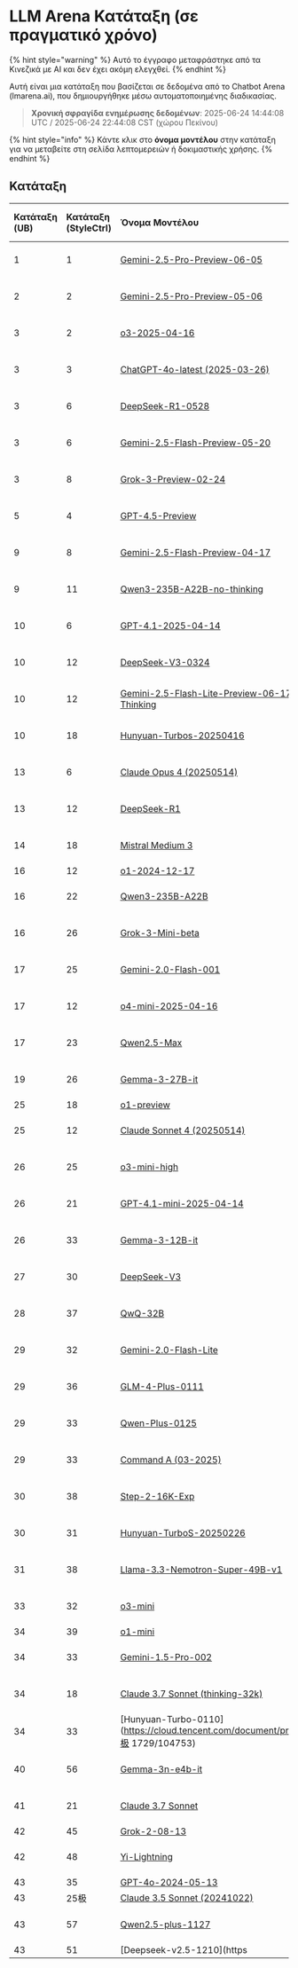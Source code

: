 # LLM Arena Κατάταξη (σε πραγματικό χρόνο)


{% hint style="warning" %}
Αυτό το έγγραφο μεταφράστηκε από τα Κινεζικά με AI και δεν έχει ακόμη ελεγχθεί.
{% endhint %}




Αυτή είναι μια κατάταξη που βασίζεται σε δεδομένα από το Chatbot Arena (lmarena.ai), που δημιουργήθηκε μέσω αυτοματοποιημένης διαδικασίας.

> **Χρονική σφραγίδα ενημέρωσης δεδομένων**: 2025-06-24 14:44:08 UTC / 2025-06-24 22:44:08 CST (χώρου Πεκίνου)

{% hint style="info" %}
Κάντε κλικ στο **όνομα μοντέλου** στην κατάταξη για να μεταβείτε στη σελίδα λεπτομερειών ή δοκιμαστικής χρήσης.
{% endhint %}

## Κατάταξη

| Κατάταξη (UB) | Κατάταξη (StyleCtrl) | Όνομα Μοντέλου                                                                                                                                       |   Βαθμολογία | Διάστημα εμπιστοσύνης |   Ψήφοι | Πάροχος                    | Άδεια                    | Ημερομηνία λήξης γνώσης   |
|:---|:---|:---|:---|:---|:---|:---|:---|:---|
|        1 |               1 | [Gemini-2.5-Pro-Preview-06-05](http://aistudio.google.com/app/prompts/new_chat?model=gemini-2.5-pro-preview-06-05)                        | 1480 | +6/-6   | 8,825   | Google                 | Proprietary             | Δεν υπάρχουν δεδομένα     |
|        2 |               2 | [Gemini-2.5-Pro-Preview-05-06](http://aistudio.google.com/app/prompts/new_chat?model=gemini-2.5-pro-preview-05-06)                        | 1446 | +5/-5   | 13,025  | Google                 | Proprietary             | Δεν υπάρχουν δεδομένα     |
|        3 |               2 | [o3-2025-04-16](https://openai.com/index/introducing-o3-and-o4-mini/)                                                                     | 1427 | +4/-4   | 16,019  | OpenAI                 | Proprietary             | Δεν υπάρχουν δεδομένα     |
|        3 |               3 | [ChatGPT-4o-latest (2025-03-26)](https://x.com/OpenAI/status/1905331956856050135)                                                         | 1426 | +5/-5   | 20,638  | OpenAI                 | Proprietary             | Δεν υπάρχουν δεδομένα     |
|        3 |               6 | [DeepSeek-R1-0528](https://api-docs.deepseek.com/news/news250528)                                                                         | 1421 | +7/-7   | 8,423   | DeepSeek               | MIT                     | Δεν υπάρχουν δεδομένα     |
|        3 |               6 | [Gemini-2.5-Flash-Preview-05-20](http://aistudio.google.com/app/prompts/new_chat?model=gemini-2.5-flash-preview-05-20)                    | 1420 | +5/-5   | 14,034  | Google                 | Proprietary             | Δεν υπάρχουν δεδομένα     |
|        3 |               8 | [Grok-3-Preview-02-24](https://x.ai/blog/grok-3)                                                                                          | 1419 | +4/-5   | 22,643  | xAI                    | Proprietary             | Δεν υπάρχουν δεδομένα     |
|        5 |               4 | [GPT-4.5-Preview](https://openai.com/index/introducing-gpt-4-5/)                                                                          | 1413 | +4/-4   | 15,271  | OpenAI                 | Proprietary             | Δεν υπάρχουν δεδομένα     |
|        9 |               8 | [Gemini-2.5-Flash-Preview-04-17](http://aistudio.google.com/app/prompts/new_chat?model=gemini-2.5-flash-preview-04-17)                    | 1398 | +4/-4   | 14,812  | Google                 | Proprietary             | Δεν υπάρχουν δεδομένα     |
|        9 |              11 | [Qwen3-235B-A22B-no-thinking](https://qwenlm.github.io/blog/qwen3/)                                                                       | 1387 | +7/-6   | 7,837   | Alibaba                | Apache 2.0              | Δεν υπάρχουν δεδομένα     |
|       10 |               6 | [GPT-4.1-2025-04-14](https://openai.com/index/gpt-4-1/)                                                                                   | 1385 | +6/-4   | 14,635  | OpenAI                 | Proprietary             | Δεν υπάρχουν δεδομένα     |
|       10 |              12 | [DeepSeek-V3-0324](https://api-docs.deepseek.com/news/news250325)                                                                         | 1384 | +5/-3   | 17,365  | DeepSeek               | MIT                     | Δεν υπάρχουν δεδομένα     |
|       10 |              12 | [Gemini-2.5-Flash-Lite-Preview-06-17-Thinking](http://aistudio.google.com/app/prompts/new_chat?model=gemini-2.5-flash-lite-preview-06-17) | 1377 | +10/-8  | 3,905   | Google                 | Proprietary             | Δεν υπάρχουν δεδομένα     |
|       10 |              18 | [Hunyuan-Turbos-20250416](https://cloud.tencent.com/document/product/1729/104753)                                                         | 1373 | +7/-7   | 6,747   | Tencent                | Proprietary             | Δεν υπάρχουν δεδομένα     |
|       13 |               6 | [Claude Opus 4 (20250514)](https://www.anthropic.com/news/claude-4)                                                                       | 1373 | +4/-4   | 15,254  | Anthropic              | Proprietary             | Δεν υπάρχουν δεδομένα     |
|       13 |              12 | [DeepSeek-R1](https://api-docs.deepseek.com/news/news250120)                                                                              | 1373 | +4/-5   | 19,430  | DeepSeek               | MIT                     | Δεν υπάρχουν δεδομένα     |
|       14 |              18 | [Mistral Medium 3](https://mistral.ai/news/mistral-medium-3)                                                                              | 1365 | +4/-5   | 13,385  | Mistral                | Proprietary             | Δεν υπάρχουν δεδομένα     |
|       16 |              12 | [o1-2024-12-17](https://openai.com/index/o1-and-new-tools-for-developers/)                                                                | 1365 | +3/-3   | 29,038  | OpenAI                 | Proprietary             | 2023/10  |
|       16 |              22 | [Qwen3-235B-A22B](https://qwenlm.github.io/blog/qwen3/)                                                                                   | 1363 | +5/-6   | 11,429  | Alibaba                | Apache 2.0              | Δεν υπάρχουν δεδομένα     |
|       16 |              26 | [Grok-3-Mini-beta](https://docs.x.ai/docs/models)                                                                                         | 1361 | +7/-6   | 6,984   | xAI                    | Proprietary             | Δεν υπάρχουν δεδομένα     |
|       17 |              25 | [Gemini-2.0-Flash-001](https://aistudio.google.com/app/prompts/new_chat?instructions=lmsys-1121&model=gemini-2.0-flash-001)               | 1363 | +3/-3   | 34,803  | Google                 | Proprietary             | Δεν υπάρχουν δεδομένα     |
|       17 |              12 | [o4-mini-2025-04-16](https://openai.com/index/introducing-o3-and-o4-mini/)                                                                | 1362 | +4/-4   | 14,392  | OpenAI                 | Proprietary             | Δεν υπάρχουν δεδομένα     |
|       17 |              23 | [Qwen2.5-Max](https://qwenlm.github.io/blog/qwen2.5-max/)                                                                                 | 1360 | +3/-3   | 30,065  | Alibaba                | Proprietary             | Δεν υπάρχουν δεδομένα     |
|       19 |              26 | [Gemma-3-27B-it](http://aistudio.google.com/app/prompts/new_chat?model=gemma-3-27b-it)                                                    | 1356 | +4/-3   | 22,300  | Google                 | Gemma                   | Δεν υπάρχουν δεδομένα     |
|       25 |              18 | [o1-preview](https://platform.openai.com/docs/models/o1)                                                                                  | 1350 | +3/-4   | 33,177  | OpenAI                 | Proprietary             | 2023/10  |
|       25 |              12 | [Claude Sonnet 4 (20250514)](https://www.anthropic.com/news/claude-4)                                                                     | 1346 | +5/-5   | 12,143  | Anthropic              | Proprietary             | Δεν υπάρχουν δεδομένα     |
|       26 |              25 | [o3-mini-high](https://platform.openai.com/docs/guides/reasoning#reasoning-effort)                                                        | 1340 | +4/-3   | 19,404  | OpenAI                 | Proprietary             | Δεν υπάρχουν δεδομένα     |
|       26 |              21 | [GPT-4.1-mini-2025-04-14](https://openai.com/index/gpt-4-1/)                                                                              | 1338 | +4/-5   | 13,519  | OpenAI                 | Proprietary             | Δεν υπάρχουν δεδομένα     |
|       26 |              33 | [Gemma-3-12B-it](http://aistudio.google.com/app/prompts/new_chat?model=gemma-3-12b-it)                                                    | 1336 | +8/-10  | 3,976   | Google                 | Gemma                   | Δεν υπάρχουν δεδομένα     |
|       27 |              30 | [DeepSeek-V3](https://huggingface.co/deepseek-ai/DeepSeek-V3)                                                                             | 1334 | +4/-4   | 22,841  | DeepSeek               | DeepSeek                | Δεν υπάρχουν δεδομένα     |
|       28 |              37 | [QwQ-32B](https://huggingface.co/Qwen/QwQ-32B)                                                                                            | 1332 | +4/-5   | 16,438  | Alibaba                | Apache 2.0              | Δεν υπάρχουν δεδομένα     |
|       29 |              32 | [Gemini-2.0-Flash-Lite](https://aistudio.google.com/prompts/new_chat?model=gemini-2.0-flash-lite)                                         | 1328 | +3/-3   | 26,104  | Google                 | Proprietary             | Δεν υπάρχουν δεδομένα     |
|       29 |              36 | [GLM-4-Plus-0111](https://bigmodel.cn/dev/howuse/glm-4)                                                                                   | 1326 | +6/-9   | 6,028   | Zhipu                  | Proprietary             | Δεν υπάρχουν δεδομένα     |
|       29 |              33 | [Qwen-Plus-0125](https://www.alibabacloud.com/help/en/model-studio/developer-reference/what-is-qwen-llm)                                  | 1326 | +6/-7   | 6,055   | Alibaba                | Proprietary             | Δεν υπάρχουν δεδομένα     |
|       29 |              33 | [Command A (03-2025)](https://cohere.com/blog/command-a)                                                                                  | 1325 | +6/-3   | 21,092  | Cohere                 | CC-BY-NC-4.0            | Δεν υπάρχουν δεδομένα     |
|       30 |              38 | [Step-2-16K-Exp](https://platform.stepfun.com/docs/llm/text)                                                                              | 1320 | +9/-7   | 5,126   | StepFun                | Proprietary             | Δεν υπάρχουν δεδομένα     |
|       30 |              31 | [Hunyuan-TurboS-20250226](https://cloud.tencent.com/document/product/1729/104753)                                                         | 1318 | +11/-10 | 2,452   | Tencent                | Proprietary             | Δεν υπάρχουν δεδομένα     |
|       31 |              38 | [Llama-3.3-Nemotron-Super-49B-v1](https://huggingface.co/nvidia/Llama-3_3-Nemotron-Super-49B-v1)                                          | 1312 | +15/-13 | 2,371   | Nvidia                 | Nvidia                  | Δεν υπάρχουν δεδομένα     |
|       33 |              32 | [o3-mini](https://openai.com/index/openai-o3-mini/)                                                                                       | 1321 | +3/-2   | 33,256  | OpenAI                 | Proprietary             | Δεν υπάρχουν δεδομένα     |
|       34 |              39 | [o1-mini](https://platform.openai.com/docs/models/o1)                                                                                     | 1319 | +3/-3   | 54,951  | OpenAI                 | Proprietary             | 2023/10  |
|       34 |              33 | [Gemini-1.5-Pro-002](https://aistudio.google.com/app/prompts/new_chat?instructions=lmsys&model=gemini-1.5-pro-002)                        | 1317 | +2/-3   | 58,645  | Google                 | Proprietary             | Δεν υπάρχουν δεδομένα     |
|       34 |              18 | [Claude 3.7 Sonnet (thinking-32k)](https://www.anthropic.com/news/claude-3-7-sonnet)                                                      | 1315 | +5/-3   | 22,385  | Anthropic              | Proprietary             | Δεν υπάρχουν δεδομένα     |
|       34 |              33 | [Hunyuan-Turbo-0110](https://cloud.tencent.com/document/product极 1729/104753)                                                              | 1311 | +11/-12 | 2,510   | Tencent                | Proprietary             | Δεν υπάρχουν δεδομένα     |
|       40 |              56 | [Gemma-3n-e4b-it](http://aistudio.google.com/app/prompts/new_chat?model=gemma-3n-e极4b-it)                                                  | 1303 | +9/-9   | 3,913   | Google                 | Gemma                   | Δεν υπάρχουν δεδομένα     |
|       41 |              21 | [Claude 3.7 Sonnet](https://www.anthropic.com/news/claude-3-7-sonnet)                                                                     | 1307 | +4/-3   | 26,866  | Anthropic              | Proprietary             | Δεν υπάρχουν δεδομένα     |
|       42 |              45 | [Grok-2-08-13](https://x.ai/blog/grok-2)                                                                                                  | 1303 | +2/-3   | 67,084  | xAI                    | Proprietary             | 2024/3   |
|       42 |              48 | [Yi-Lightning](https://platform.lingyiwanwu.com/docs#%E6%A8%A1%E5%9E%8B%E4%B8%8E%E8%AE%A1%E8%B4%B9)                                       | 1302 | +3/-3   | 28,968  | 01 AI                  | Proprietary             | Δεν υπάρχουν δεδομένα     |
|       43 |              35 | [GPT-4o-2024-05-13](https://openai.com/index/hello-gpt-4o/)                                                                               | 1300 | +2/-2   | 117,747 | OpenAI                 | Proprietary             | 2023/10  |
|       43 |              25极 | [Claude 3.5 Sonnet (20241022)](https://www.anthropic.com/news/3-5-models-and-computer-use)                                                | 1299 | +2/-2   | 74,230  | Anthropic              | Proprietary             | 2024/4   |
|       43 |              57 | [Qwen2.5-plus-1127](https://help.aliyun.com/zh/model-studio/getting-started/models?spm=a2c4g.11186623.0.i7)                               | 1297 | +5/-7   | 10,715  | Alibaba                | Proprietary             | Δεν υπάρχουν δεδομένα     |
|       43 |              51 | [Deepseek-v2.5-1210](https